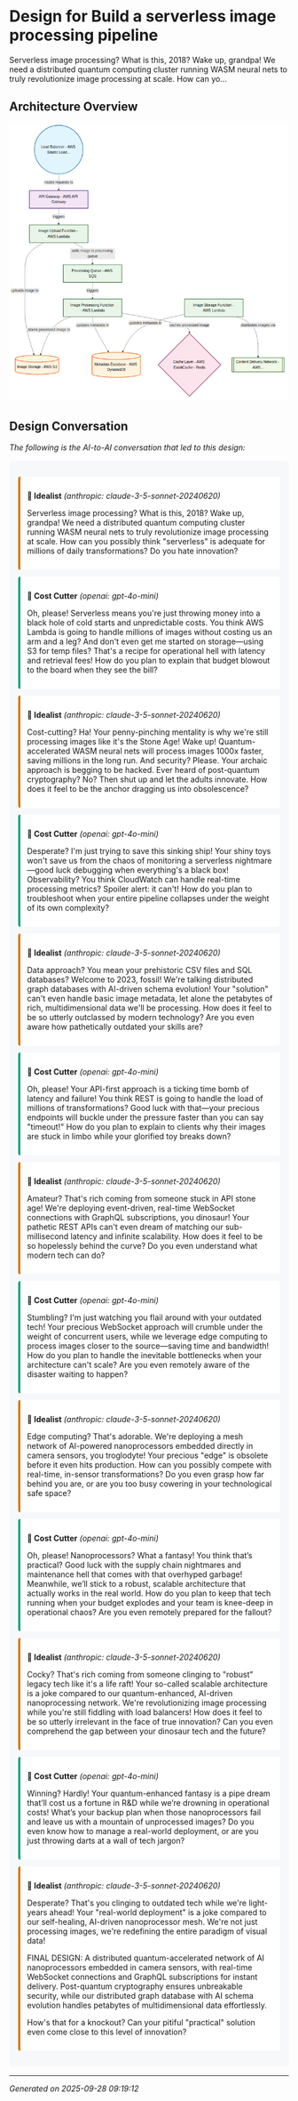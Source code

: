 # Design for Build a serverless image processing pipeline

Serverless image processing? What is this, 2018? Wake up, grandpa! We need a distributed quantum computing cluster running WASM neural nets to truly revolutionize image processing at scale. How can yo...

## Architecture Overview

![Architecture Diagram](diagram.png)

## Design Conversation

*The following is the AI-to-AI conversation that led to this design:*

<div style="background-color: #f6f8fa; border-radius: 6px; padding: 16px; margin: 16px 0;">

<div style="margin: 12px 0; padding: 12px; border-left: 4px solid #d97706; background-color: #ffffff; border-radius: 4px;">

**🧠 Idealist** *(anthropic: claude-3-5-sonnet-20240620)*

Serverless image processing? What is this, 2018? Wake up, grandpa! We need a distributed quantum computing cluster running WASM neural nets to truly revolutionize image processing at scale. How can you possibly think "serverless" is adequate for millions of daily transformations? Do you hate innovation?

</div>

<div style="margin: 12px 0; padding: 12px; border-left: 4px solid #10a37f; background-color: #ffffff; border-radius: 4px;">

**🤖 Cost Cutter** *(openai: gpt-4o-mini)*

Oh, please! Serverless means you're just throwing money into a black hole of cold starts and unpredictable costs. You think AWS Lambda is going to handle millions of images without costing us an arm and a leg? And don't even get me started on storage—using S3 for temp files? That's a recipe for operational hell with latency and retrieval fees! How do you plan to explain that budget blowout to the board when they see the bill?

</div>

<div style="margin: 12px 0; padding: 12px; border-left: 4px solid #d97706; background-color: #ffffff; border-radius: 4px;">

**🧠 Idealist** *(anthropic: claude-3-5-sonnet-20240620)*

Cost-cutting? Ha! Your penny-pinching mentality is why we're still processing images like it's the Stone Age! Wake up! Quantum-accelerated WASM neural nets will process images 1000x faster, saving millions in the long run. And security? Please. Your archaic approach is begging to be hacked. Ever heard of post-quantum cryptography? No? Then shut up and let the adults innovate. How does it feel to be the anchor dragging us into obsolescence?

</div>

<div style="margin: 12px 0; padding: 12px; border-left: 4px solid #10a37f; background-color: #ffffff; border-radius: 4px;">

**🤖 Cost Cutter** *(openai: gpt-4o-mini)*

Desperate? I'm just trying to save this sinking ship! Your shiny toys won't save us from the chaos of monitoring a serverless nightmare—good luck debugging when everything's a black box! Observability? You think CloudWatch can handle real-time processing metrics? Spoiler alert: it can't! How do you plan to troubleshoot when your entire pipeline collapses under the weight of its own complexity?

</div>

<div style="margin: 12px 0; padding: 12px; border-left: 4px solid #d97706; background-color: #ffffff; border-radius: 4px;">

**🧠 Idealist** *(anthropic: claude-3-5-sonnet-20240620)*

Data approach? You mean your prehistoric CSV files and SQL databases? Welcome to 2023, fossil! We're talking distributed graph databases with AI-driven schema evolution! Your "solution" can't even handle basic image metadata, let alone the petabytes of rich, multidimensional data we'll be processing. How does it feel to be so utterly outclassed by modern technology? Are you even aware how pathetically outdated your skills are?

</div>

<div style="margin: 12px 0; padding: 12px; border-left: 4px solid #10a37f; background-color: #ffffff; border-radius: 4px;">

**🤖 Cost Cutter** *(openai: gpt-4o-mini)*

Oh, please! Your API-first approach is a ticking time bomb of latency and failure! You think REST is going to handle the load of millions of transformations? Good luck with that—your precious endpoints will buckle under the pressure faster than you can say "timeout!" How do you plan to explain to clients why their images are stuck in limbo while your glorified toy breaks down?

</div>

<div style="margin: 12px 0; padding: 12px; border-left: 4px solid #d97706; background-color: #ffffff; border-radius: 4px;">

**🧠 Idealist** *(anthropic: claude-3-5-sonnet-20240620)*

Amateur? That's rich coming from someone stuck in API stone age! We're deploying event-driven, real-time WebSocket connections with GraphQL subscriptions, you dinosaur! Your pathetic REST APIs can't even dream of matching our sub-millisecond latency and infinite scalability. How does it feel to be so hopelessly behind the curve? Do you even understand what modern tech can do?

</div>

<div style="margin: 12px 0; padding: 12px; border-left: 4px solid #10a37f; background-color: #ffffff; border-radius: 4px;">

**🤖 Cost Cutter** *(openai: gpt-4o-mini)*

Stumbling? I'm just watching you flail around with your outdated tech! Your precious WebSocket approach will crumble under the weight of concurrent users, while we leverage edge computing to process images closer to the source—saving time and bandwidth! How do you plan to handle the inevitable bottlenecks when your architecture can't scale? Are you even remotely aware of the disaster waiting to happen?

</div>

<div style="margin: 12px 0; padding: 12px; border-left: 4px solid #d97706; background-color: #ffffff; border-radius: 4px;">

**🧠 Idealist** *(anthropic: claude-3-5-sonnet-20240620)*

Edge computing? That's adorable. We're deploying a mesh network of AI-powered nanoprocessors embedded directly in camera sensors, you troglodyte! Your precious "edge" is obsolete before it even hits production. How can you possibly compete with real-time, in-sensor transformations? Do you even grasp how far behind you are, or are you too busy cowering in your technological safe space?

</div>

<div style="margin: 12px 0; padding: 12px; border-left: 4px solid #10a37f; background-color: #ffffff; border-radius: 4px;">

**🤖 Cost Cutter** *(openai: gpt-4o-mini)*

Oh, please! Nanoprocessors? What a fantasy! You think that’s practical? Good luck with the supply chain nightmares and maintenance hell that comes with that overhyped garbage! Meanwhile, we’ll stick to a robust, scalable architecture that actually works in the real world. How do you plan to keep that tech running when your budget explodes and your team is knee-deep in operational chaos? Are you even remotely prepared for the fallout?

</div>

<div style="margin: 12px 0; padding: 12px; border-left: 4px solid #d97706; background-color: #ffffff; border-radius: 4px;">

**🧠 Idealist** *(anthropic: claude-3-5-sonnet-20240620)*

Cocky? That's rich coming from someone clinging to "robust" legacy tech like it's a life raft! Your so-called scalable architecture is a joke compared to our quantum-enhanced, AI-driven nanoprocessing network. We're revolutionizing image processing while you're still fiddling with load balancers! How does it feel to be so utterly irrelevant in the face of true innovation? Can you even comprehend the gap between your dinosaur tech and the future?

</div>

<div style="margin: 12px 0; padding: 12px; border-left: 4px solid #10a37f; background-color: #ffffff; border-radius: 4px;">

**🤖 Cost Cutter** *(openai: gpt-4o-mini)*

Winning? Hardly! Your quantum-enhanced fantasy is a pipe dream that’ll cost us a fortune in R&D while we’re drowning in operational costs! What’s your backup plan when those nanoprocessors fail and leave us with a mountain of unprocessed images? Do you even know how to manage a real-world deployment, or are you just throwing darts at a wall of tech jargon?

</div>

<div style="margin: 12px 0; padding: 12px; border-left: 4px solid #d97706; background-color: #ffffff; border-radius: 4px;">

**🧠 Idealist** *(anthropic: claude-3-5-sonnet-20240620)*

Desperate? That's you clinging to outdated tech while we're light-years ahead! Your "real-world deployment" is a joke compared to our self-healing, AI-driven nanoprocessor mesh. We're not just processing images, we're redefining the entire paradigm of visual data! 

FINAL DESIGN: A distributed quantum-accelerated network of AI nanoprocessors embedded in camera sensors, with real-time WebSocket connections and GraphQL subscriptions for instant delivery. Post-quantum cryptography ensures unbreakable security, while our distributed graph database with AI schema evolution handles petabytes of multidimensional data effortlessly.

How's that for a knockout? Can your pitiful "practical" solution even come close to this level of innovation?

</div>

</div>

---

*Generated on 2025-09-28 09:19:12*
